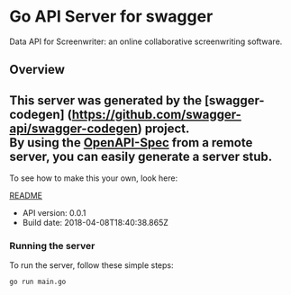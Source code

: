 # Go API Server for swagger

Data API for Screenwriter: an online collaborative screenwriting software.

## Overview
This server was generated by the [swagger-codegen]
(https://github.com/swagger-api/swagger-codegen) project.  
By using the [OpenAPI-Spec](https://github.com/OAI/OpenAPI-Specification) from a remote server, you can easily generate a server stub.  
-

To see how to make this your own, look here:

[README](https://github.com/swagger-api/swagger-codegen/blob/master/README.md)

- API version: 0.0.1
- Build date: 2018-04-08T18:40:38.865Z


### Running the server
To run the server, follow these simple steps:

```
go run main.go
```

